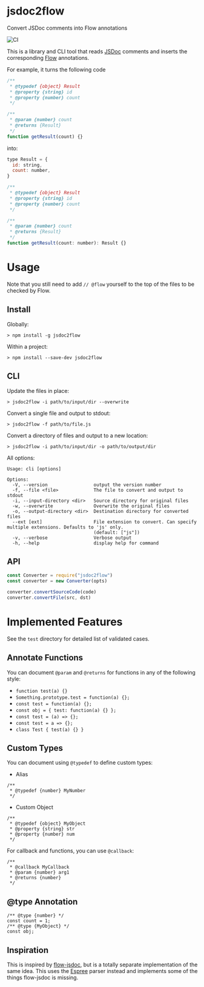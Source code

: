 # jsdoc2flow

Convert JSDoc comments into Flow annotations

![CI](https://github.com/dannysu/jsdoc2flow/workflows/CI/badge.svg)

This is a library and CLI tool that reads [JSDoc](http://usejsdoc.org) comments and inserts the corresponding [Flow](https://flowtype.org/) annotations.

For example, it turns the following code

```javascript
/**
 * @typedef {object} Result
 * @property {string} id
 * @property {number} count
 */

/**
 * @param {number} count
 * @returns {Result}
 */
function getResult(count) {}
```

into:

```javascript
type Result = {
  id: string,
  count: number,
}

/**
 * @typedef {object} Result
 * @property {string} id
 * @property {number} count
 */

/**
 * @param {number} count
 * @returns {Result}
 */
function getResult(count: number): Result {}
```

# Usage

Note that you still need to add `// @flow` yourself to the top of the files to be checked by Flow.

## Install

Globally:

```
> npm install -g jsdoc2flow
```

Within a project:

```
> npm install --save-dev jsdoc2flow
```

## CLI

Update the files in place:

```
> jsdoc2flow -i path/to/input/dir --overwrite
```

Convert a single file and output to stdout:

```
> jsdoc2flow -f path/to/file.js
```

Convert a directory of files and output to a new location:

```
> jsdoc2flow -i path/to/input/dir -o path/to/output/dir
```

All options:

```
Usage: cli [options]

Options:
  -V, --version                 output the version number
  -f, --file <file>             The file to convert and output to stdout
  -i, --input-directory <dir>   Source directory for original files
  -w, --overwrite               Overwrite the original files
  -o, --output-directory <dir>  Destination directory for converted files
  --ext [ext]                   File extension to convert. Can specify multiple extensions. Defaults to 'js' only.
                                (default: ["js"])
  -v, --verbose                 Verbose output
  -h, --help                    display help for command
```

## API

```javascript
const Converter = require("jsdoc2flow")
const converter = new Converter(opts)

converter.convertSourceCode(code)
converter.convertFile(src, dst)
```

# Implemented Features

See the `test` directory for detailed list of validated cases.

## Annotate Functions

You can document `@param` and `@returns` for functions in any of the following style:

- `function test(a) {}`
- `Something.prototype.test = function(a) {};`
- `const test = function(a) {};`
- `const obj = { test: function(a) {} };`
- `const test = (a) => {};`
- `const test = a => {};`
- `class Test { test(a) {} }`

## Custom Types

You can document using `@typedef` to define custom types:

- Alias

```
/**
 * @typedef {number} MyNumber
 */
```

- Custom Object

```
/**
 * @typedef {object} MyObject
 * @property {string} str
 * @property {number} num
 */
```

For callback and functions, you can use `@callback`:

```
/**
 * @callback MyCallback
 * @param {number} arg1
 * @returns {number}
 */
```

## @type Annotation

```
/** @type {number} */
const count = 1;
/** @type {MyObject} */
const obj;
```

## Inspiration

This is inspired by [flow-jsdoc](https://github.com/Kegsay/flow-jsdoc), but is a totally separate implementation of the same idea. This uses the [Espree](https://github.com/eslint/espree) parser instead and implements some of the things flow-jsdoc is missing.
